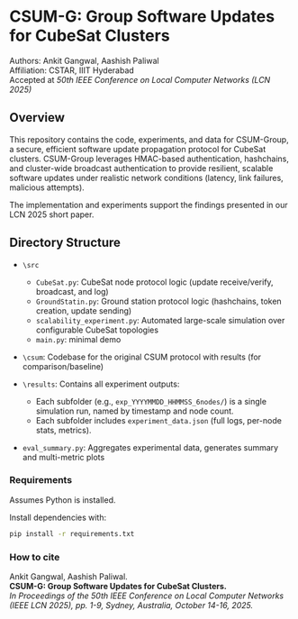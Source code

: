 # CSUM-G: Group Software Updates for CubeSat Clusters

Authors: Ankit Gangwal, Aashish Paliwal<br>
Affiliation: CSTAR, IIIT Hyderabad<br>
Accepted at *50th IEEE Conference on Local Computer Networks (LCN 2025)*

## Overview

This repository contains the code, experiments, and data for CSUM-Group, a secure, efficient software update propagation protocol for CubeSat clusters. CSUM-Group leverages HMAC-based authentication, hashchains, and cluster-wide broadcast authentication to provide resilient, scalable software updates under realistic network conditions (latency, link failures, malicious attempts).

The implementation and experiments support the findings presented in our LCN 2025 short paper.

## Directory Structure

- `\src`
    - `CubeSat.py`: CubeSat node protocol logic (update receive/verify, broadcast, and log)
    - `GroundStatin.py`: Ground station protocol logic (hashchains, token creation, update sending)
    - `scalability_experiment.py`: Automated large-scale simulation over configurable CubeSat topologies
    - `main.py`: minimal demo

- `\csum`: Codebase for the original CSUM protocol with results (for comparison/baseline)
- `\results`: Contains all experiment outputs:
    - Each subfolder (e.g., `exp_YYYYMMDD_HHMMSS_6nodes/`) is a single simulation run, named by timestamp and node count. 
    - Each subfolder includes `experiment_data.json` (full logs, per-node stats, metrics).

- `eval_summary.py`: Aggregates experimental data, generates summary and multi-metric plots

### Requirements

Assumes Python is installed.

Install dependencies with:
```bash
pip install -r requirements.txt
```

### How to cite

Ankit Gangwal, Aashish Paliwal.<br>
**CSUM-G: Group Software Updates for CubeSat Clusters.**<br>
*In Proceedings of the 50th IEEE Conference on Local Computer Networks (IEEE LCN 2025), pp. 1-9, Sydney, Australia, October 14-16, 2025.*
